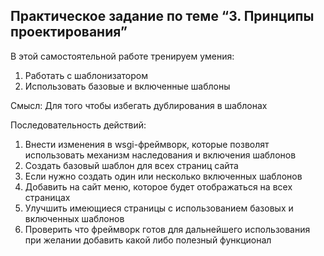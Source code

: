 ## Практическое задание по теме “3. Принципы проектирования”

В этой самостоятельной работе тренируем умения:

1. Работать с шаблонизатором
2. Использовать базовые и включенные шаблоны

Смысл: Для того чтобы избегать дублирования в шаблонах

Последовательность действий:

1. Внести изменения в wsgi-фреймворк, которые позволят использовать механизм наследования и включения шаблонов
2. Создать базовый шаблон для всех страниц сайта
3. Если нужно создать один или несколько включенных шаблонов
4. Добавить на сайт меню, которое будет отображаться на всех страницах
5. Улучшить имеющиеся страницы с использованием базовых и включенных шаблонов
6. Проверить что фреймворк готов для дальнейшего использования при желании добавить какой либо полезный функционал
